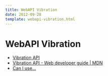 ```yaml
---
title: WebAPI Vibration
date: 2012-09-28
template: webapi-vibration.html
---
```


WebAPI Vibration
===================

- [Vibration API](https://w3c.github.io/vibration/)
- [Vibration API - Web developer guide | MDN](https://developer.mozilla.org/ja/docs/Web/Guide/API/Vibration)
- [Can I use...](http://caniuse.com/#feat=css-scroll-behavior)
